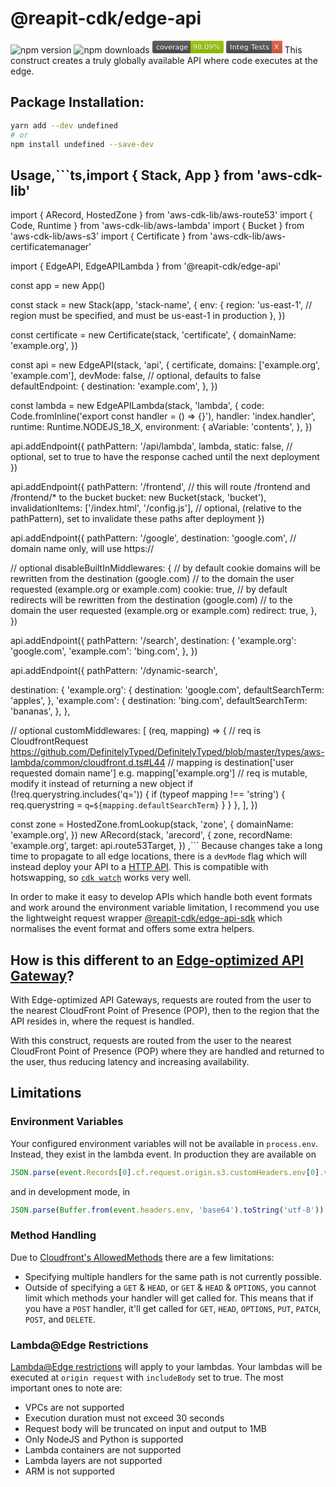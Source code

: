 # @reapit-cdk/edge-api
![npm version](https://img.shields.io/npm/v/@reapit-cdk/edge-api) ![npm downloads](https://img.shields.io/npm/dm/@reapit-cdk/edge-api) <svg xmlns="http://www.w3.org/2000/svg" xmlns:xlink="http://www.w3.org/1999/xlink" width="114" height="20" role="img" aria-label="coverage: 98.09%"><title>coverage: 98.09%</title><linearGradient id="s" x2="0" y2="100%"><stop offset="0" stop-color="#bbb" stop-opacity=".1"/><stop offset="1" stop-opacity=".1"/></linearGradient><clipPath id="r"><rect width="114" height="20" rx="3" fill="#fff"/></clipPath><g clip-path="url(#r)"><rect width="61" height="20" fill="#555"/><rect x="61" width="53" height="20" fill="#97ca00"/><rect width="114" height="20" fill="url(#s)"/></g><g fill="#fff" text-anchor="middle" font-family="Verdana,Geneva,DejaVu Sans,sans-serif" text-rendering="geometricPrecision" font-size="110"><text aria-hidden="true" x="315" y="150" fill="#010101" fill-opacity=".3" transform="scale(.1)" textLength="510">coverage</text><text x="315" y="140" transform="scale(.1)" fill="#fff" textLength="510">coverage</text><text aria-hidden="true" x="865" y="150" fill="#010101" fill-opacity=".3" transform="scale(.1)" textLength="430">98.09%</text><text x="865" y="140" transform="scale(.1)" fill="#fff" textLength="430">98.09%</text></g></svg> <svg xmlns="http://www.w3.org/2000/svg" xmlns:xlink="http://www.w3.org/1999/xlink" width="90" height="20" role="img" aria-label="Integ Tests: X"><title>Integ Tests: X</title><linearGradient id="s" x2="0" y2="100%"><stop offset="0" stop-color="#bbb" stop-opacity=".1"/><stop offset="1" stop-opacity=".1"/></linearGradient><clipPath id="r"><rect width="90" height="20" rx="3" fill="#fff"/></clipPath><g clip-path="url(#r)"><rect width="73" height="20" fill="#555"/><rect x="73" width="17" height="20" fill="#e05d44"/><rect width="90" height="20" fill="url(#s)"/></g><g fill="#fff" text-anchor="middle" font-family="Verdana,Geneva,DejaVu Sans,sans-serif" text-rendering="geometricPrecision" font-size="110"><text aria-hidden="true" x="375" y="150" fill="#010101" fill-opacity=".3" transform="scale(.1)" textLength="630">Integ Tests</text><text x="375" y="140" transform="scale(.1)" fill="#fff" textLength="630">Integ Tests</text><text aria-hidden="true" x="805" y="150" fill="#010101" fill-opacity=".3" transform="scale(.1)" textLength="70">X</text><text x="805" y="140" transform="scale(.1)" fill="#fff" textLength="70">X</text></g></svg>
This construct creates a truly globally available API where code executes at the edge.
## Package Installation:
```sh
yarn add --dev undefined
# or
npm install undefined --save-dev
```
## Usage,```ts,import { Stack, App } from 'aws-cdk-lib'
import { ARecord, HostedZone } from 'aws-cdk-lib/aws-route53'
import { Code, Runtime } from 'aws-cdk-lib/aws-lambda'
import { Bucket } from 'aws-cdk-lib/aws-s3'
import { Certificate } from 'aws-cdk-lib/aws-certificatemanager'

import { EdgeAPI, EdgeAPILambda } from '@reapit-cdk/edge-api'

const app = new App()

const stack = new Stack(app, 'stack-name', {
  env: {
    region: 'us-east-1', // region must be specified, and must be us-east-1 in production
  },
})

const certificate = new Certificate(stack, 'certificate', {
  domainName: 'example.org',
})

const api = new EdgeAPI(stack, 'api', {
  certificate,
  domains: ['example.org', 'example.com'],
  devMode: false, // optional, defaults to false
  defaultEndpoint: {
    destination: 'example.com',
  },
})

const lambda = new EdgeAPILambda(stack, 'lambda', {
  code: Code.fromInline('export const handler = () => {}'),
  handler: 'index.handler',
  runtime: Runtime.NODEJS_18_X,
  environment: {
    aVariable: 'contents',
  },
})

api.addEndpoint({
  pathPattern: '/api/lambda',
  lambda,
  static: false, // optional, set to true to have the response cached until the next deployment
})

api.addEndpoint({
  pathPattern: '/frontend', // this will route /frontend and /frontend/* to the bucket
  bucket: new Bucket(stack, 'bucket'),
  invalidationItems: ['/index.html', '/config.js'], // optional, (relative to the pathPattern), set to invalidate these paths after deployment
})

api.addEndpoint({
  pathPattern: '/google',
  destination: 'google.com', // domain name only, will use https://

  // optional
  disableBuiltInMiddlewares: {
    // by default cookie domains will be rewritten from the destination (google.com)
    // to the domain the user requested (example.org or example.com)
    cookie: true,
    // by default redirects will be rewritten from the destination (google.com)
    // to the domain the user requested (example.org or example.com)
    redirect: true,
  },
})

api.addEndpoint({
  pathPattern: '/search',
  destination: {
    'example.org': 'google.com',
    'example.com': 'bing.com',
  },
})

api.addEndpoint({
  pathPattern: '/dynamic-search',

  destination: {
    'example.org': {
      destination: 'google.com',
      defaultSearchTerm: 'apples',
    },
    'example.com': {
      destination: 'bing.com',
      defaultSearchTerm: 'bananas',
    },
  },

  // optional
  customMiddlewares: [
    (req, mapping) => {
      // req is CloudfrontRequest https://github.com/DefinitelyTyped/DefinitelyTyped/blob/master/types/aws-lambda/common/cloudfront.d.ts#L44
      // mapping is destination['user requested domain name'] e.g. mapping['example.org']
      // req is mutable, modify it instead of returning a new object
      if (!req.querystring.includes('q=')) {
        if (typeof mapping !== 'string') {
          req.querystring = `q=${mapping.defaultSearchTerm}`
        }
      }
    },
  ],
})

const zone = HostedZone.fromLookup(stack, 'zone', {
  domainName: 'example.org',
})
new ARecord(stack, 'arecord', {
  zone,
  recordName: 'example.org',
  target: api.route53Target,
})
,```
Because changes take a long time to propagate to all edge locations, there is a `devMode` flag which will instead deploy your API to a [HTTP API](https://docs.aws.amazon.com/apigateway/latest/developerguide/http-api.html). This is compatible with hotswapping, so [`cdk watch`](https://docs.aws.amazon.com/cdk/v2/guide/cli.html#cli-deploy-watch) works very well.

In order to make it easy to develop APIs which handle both event formats and work around the environment variable limitation, I recommend you use the lightweight request wrapper [@reapit-cdk/edge-api-sdk](../../modules/edge-api-sdk) which normalises the event format and offers some extra helpers.

## How is this different to an [Edge-optimized API Gateway](https://docs.aws.amazon.com/apigateway/latest/developerguide/api-gateway-api-endpoint-types.html)?
With Edge-optimized API Gateways, requests are routed from the user to the nearest CloudFront Point of Presence (POP), then to the region that the API resides in, where the request is handled.

With this construct, requests are routed from the user to the nearest CloudFront Point of Presence (POP) where they are handled and returned to the user, thus reducing latency and increasing availability.

## Limitations

### Environment Variables
Your configured environment variables will not be available in `process.env`. Instead, they exist in the lambda event. In production they are available on 
```js 
JSON.parse(event.Records[0].cf.request.origin.s3.customHeaders.env[0].value)
```
and in development mode, in
```js
JSON.parse(Buffer.from(event.headers.env, 'base64').toString('utf-8'))
```

### Method Handling
Due to [Cloudfront's AllowedMethods](https://docs.aws.amazon.com/cloudfront/latest/APIReference/API_AllowedMethods.html) there are a few limitations:
* Specifying multiple handlers for the same path is not currently possible.
* Outside of specifying a `GET` & `HEAD`, or  `GET` & `HEAD` & `OPTIONS`, you cannot limit which methods your handler will get called for. This means that if you have a `POST` handler, it'll get called for `GET`, `HEAD`, `OPTIONS`, `PUT`, `PATCH`, `POST`, and `DELETE`.

### Lambda@Edge Restrictions
[Lambda@Edge restrictions](https://docs.aws.amazon.com/AmazonCloudFront/latest/DeveloperGuide/edge-functions-restrictions.html#lambda-at-edge-function-restrictions) will apply to your lambdas. Your lambdas will be executed at `origin request` with `includeBody` set to true.
The most important ones to note are:
* VPCs are not supported
* Execution duration must not exceed 30 seconds
* Request body will be truncated on input and output to 1MB
* Only NodeJS and Python is supported
* Lambda containers are not supported
* Lambda layers are not supported
* ARM is not supported